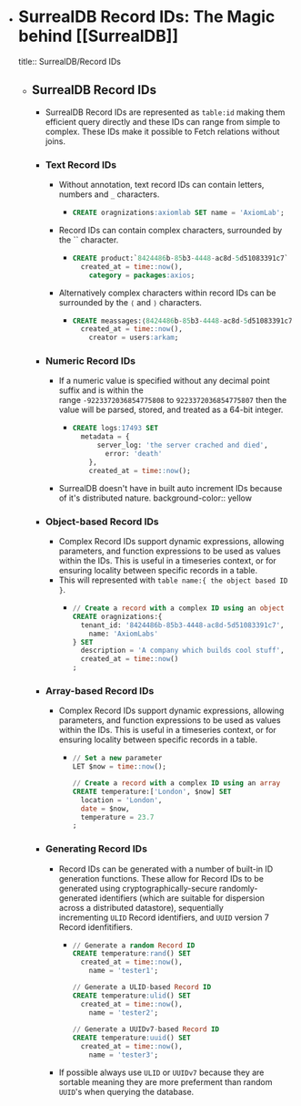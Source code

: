 - # SurrealDB Record IDs: The Magic behind [[SurrealDB]]
  title:: SurrealDB/Record IDs
	- ## SurrealDB Record IDs
		- SurrealDB Record IDs are represented as `table:id` making them efficient query directly and these IDs can range from simple to complex. These IDs make it possible to Fetch relations without joins.
		- ### Text Record IDs
			- Without annotation, text record IDs can contain letters, numbers and `_` characters.
				- ```sql
				  CREATE oragnizations:axiomlab SET name = 'AxiomLab';
				  ```
			- Record IDs can contain complex characters, surrounded by the `` character.
				- ```sql
				  CREATE product:`8424486b-85b3-4448-ac8d-5d51083391c7` SET 
				  	created_at = time::now(), 
				      category = packages:axios;
				  ```
			- Alternatively complex characters within record IDs can be surrounded by the `⟨` and `⟩` characters.
				- ```sql
				  CREATE meassages:⟨8424486b-85b3-4448-ac8d-5d51083391c7⟩ SET 
				  	created_at = time::now(), 
				      creator = users:arkam;
				  ```
		- ### Numeric Record IDs
			- If a numeric value is specified without any decimal point suffix and is within the range `-9223372036854775808` to `9223372036854775807` then the value will be parsed, stored, and treated as a 64-bit integer.
				- ```sql
				  CREATE logs:17493 SET 
				  	metadata = {
				      	server_log: 'the server crached and died',
				          error: 'death'
				      }, 
				      created_at = time::now();
				  ```
			- SurrealDB doesn't have in built auto increment IDs because of it's distributed nature.
			  background-color:: yellow
		- ### Object-based Record IDs
			- Complex Record IDs support dynamic expressions, allowing parameters, and function expressions to be used as values within the IDs. This is useful in a timeseries context, or for ensuring locality between specific records in a table.
			- This will represented with `table name:{ the object based ID }`.
				- ```sql
				  // Create a record with a complex ID using an object
				  CREATE oragnizations:{ 
				  	tenant_id: '8424486b-85b3-4448-ac8d-5d51083391c7', 
				      name: 'AxiomLabs' 
				  } SET
				  	description = 'A company which builds cool stuff',
				  	created_at = time::now()
				  ;
				  ```
		- ### Array-based Record IDs
			- Complex Record IDs support dynamic expressions, allowing parameters, and function expressions to be used as values within the IDs. This is useful in a timeseries context, or for ensuring locality between specific records in a table.
				- ```sql
				  // Set a new parameter
				  LET $now = time::now();
				  
				  // Create a record with a complex ID using an array
				  CREATE temperature:['London', $now] SET
				  	location = 'London',
				  	date = $now,
				  	temperature = 23.7
				  ;
				  ```
		- ### Generating Record IDs
			- Record IDs can be generated with a number of built-in ID generation functions. These allow for Record IDs to be generated using cryptographically-secure randomly-generated identifiers (which are suitable for dispersion across a distributed datastore), sequentially incrementing `ULID` Record identifiers, and `UUID` version 7 Record idenfitifiers.
				- ```sql
				  // Generate a random Record ID
				  CREATE temperature:rand() SET 
				  	created_at = time::now(), 
				      name = 'tester1';
				  
				  // Generate a ULID-based Record ID
				  CREATE temperature:ulid() SET 
				  	created_at = time::now(), 
				      name = 'tester2';
				   
				  // Generate a UUIDv7-based Record ID
				  CREATE temperature:uuid() SET 
				  	created_at = time::now(), 
				      name = 'tester3';
				  ```
			- If possible always use `ULID` or `UUIDv7` because they are sortable meaning they are more preferment than  random `UUID`'s when querying the database.